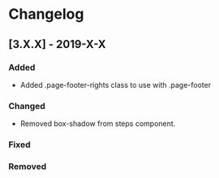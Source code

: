 # Changelog

## [3.X.X] - 2019-X-X

### Added

- Added .page-footer-rights class to use with .page-footer

### Changed

- Removed box-shadow from steps component.

### Fixed

### Removed

